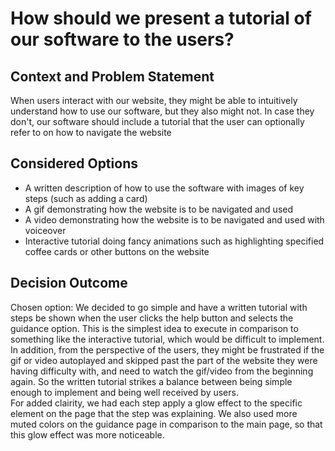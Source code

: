 # How should we present a tutorial of our software to the users?

## Context and Problem Statement

When users interact with our website, they might be able to intuitively understand how to use our software, but they also might not. In case they don't, our software should include a tutorial that the user can optionally refer to on how to navigate the website

## Considered Options

* A written description of how to use the software with images of key steps (such as adding a card)
* A gif demonstrating how the website is to be navigated and used
* A video demonstrating how the website is to be navigated and used with voiceover
* Interactive tutorial doing fancy animations such as highlighting specified coffee cards or other buttons on the website

## Decision Outcome

Chosen option: We decided to go simple and have a written tutorial with steps be shown when the user clicks the help button and selects the guidance option. This is the simplest idea to execute in comparison to something like the interactive tutorial, which would be difficult to implement. In addition, from the perspective of the users, they might be frustrated if the gif or video autoplayed and skipped past the part of the website they were having difficulty with, and need to watch the gif/video from the beginning again. So the written tutorial strikes a balance between being simple enough to implement and being well received by users.
<br>
For added clairity, we had each step apply a glow effect to the specific element on the page that the step was explaining. We also used more muted colors on the guidance page in comparison to the main page, so that this glow effect was more noticeable.
